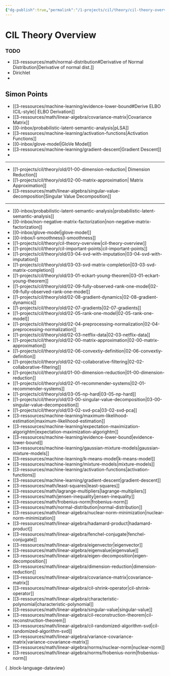 ```yaml
---
{"dg-publish":true,"permalink":"/1-projects/cil/theory/cil-theory-overview/","tags":["eth/cil/theory"],"created":"","updated":""}
---
```


# CIL Theory Overview
### TODO 
- [[3-ressources/math/normal-distribution#Derivative of Normal Distribution\|Derivative of normal dist.]]
- Dirichlet
- 
## Simon Points
- [[3-ressources/machine-learning/evidence-lower-bound#Derive ELBO (CIL-style)\| ELBO Derivation]]
- [[3-ressources/math/linear-algebra/covariance-matrix\|Covariance Matrix]]
- [[0-inbox/probabilistic-latent-semantic-analysis\|pLSA]]
- [[3-ressources/machine-learning/activation-functions\|Activation Functions]]
- [[0-inbox/glove-model\|GloVe Model]]
- [[3-ressources/machine-learning/gradient-descent\|Gradient Descent]]
- 


---
* [[1-projects/cil/theory/old/01-00-dimension-reduction\| Dimension Reduction]]
* [[1-projects/cil/theory/old/02-00-matrix-approximation\| Matrix Approximation]]
* [[3-ressources/math/linear-algebra/singular-value-decomposition\|Singular Value Decomposition]]

---
- [[0-inbox/probabilistic-latent-semantic-analysis\|probabilistic-latent-semantic-analysis]]
- [[0-inbox/non-negative-matrix-factorization\|non-negative-matrix-factorization]]
- [[0-inbox/glove-model\|glove-model]]
- [[0-inbox/l-smoothness\|l-smoothness]]
- [[1-projects/cil/theory/cil-theory-overview\|cil-theory-overview]]
- [[1-projects/cil/theory/cil-important-points\|cil-important-points]]
- [[1-projects/cil/theory/old/03-04-svd-with-imputation\|03-04-svd-with-imputation]]
- [[1-projects/cil/theory/old/03-03-svd-matrix-completion\|03-03-svd-matrix-completion]]
- [[1-projects/cil/theory/old/03-01-eckart-young-theorem\|03-01-eckart-young-theorem]]
- [[1-projects/cil/theory/old/02-09-fully-observed-rank-one-model\|02-09-fully-observed-rank-one-model]]
- [[1-projects/cil/theory/old/02-08-gradient-dynamics\|02-08-gradient-dynamics]]
- [[1-projects/cil/theory/old/02-07-gradients\|02-07-gradients]]
- [[1-projects/cil/theory/old/02-05-rank-one-model\|02-05-rank-one-model]]
- [[1-projects/cil/theory/old/02-04-preprocessing-normalization\|02-04-preprocessing-normalization]]
- [[1-projects/cil/theory/old/02-03-netflix-data\|02-03-netflix-data]]
- [[1-projects/cil/theory/old/02-00-matrix-approximation\|02-00-matrix-approximation]]
- [[1-projects/cil/theory/old/02-06-convextiy-definition\|02-06-convextiy-definition]]
- [[1-projects/cil/theory/old/02-02-collaborative-filtering\|02-02-collaborative-filtering]]
- [[1-projects/cil/theory/old/01-00-dimension-reduction\|01-00-dimension-reduction]]
- [[1-projects/cil/theory/old/02-01-recommender-systems\|02-01-recommender-systems]]
- [[1-projects/cil/theory/old/03-05-np-hard\|03-05-np-hard]]
- [[1-projects/cil/theory/old/03-00-singular-value-decomposition\|03-00-singular-value-decomposition]]
- [[1-projects/cil/theory/old/03-02-svd-pca\|03-02-svd-pca]]
- [[3-ressources/machine-learning/maximum-likelihood-estimation\|maximum-likelihood-estimation]]
- [[3-ressources/machine-learning/expectation-maximization-algorightm\|expectation-maximization-algorightm]]
- [[3-ressources/machine-learning/evidence-lower-bound\|evidence-lower-bound]]
- [[3-ressources/machine-learning/gaussian-mixture-models\|gaussian-mixture-models]]
- [[3-ressources/machine-learning/k-means-model\|k-means-model]]
- [[3-ressources/machine-learning/mixture-models\|mixture-models]]
- [[3-ressources/machine-learning/activation-functions\|activation-functions]]
- [[3-ressources/machine-learning/gradient-descent\|gradient-descent]]
- [[3-ressources/math/least-squares\|least-squares]]
- [[3-ressources/math/lagrange-multipliers\|lagrange-multipliers]]
- [[3-ressources/math/jensen-inequality\|jensen-inequality]]
- [[3-ressources/math/frobenius-norm\|frobenius-norm]]
- [[3-ressources/math/normal-distribution\|normal-distribution]]
- [[3-ressources/math/linear-algebra/nuclear-norm-minimization\|nuclear-norm-minimization]]
- [[3-ressources/math/linear-algebra/hadamard-product\|hadamard-product]]
- [[3-ressources/math/linear-algebra/fenchel-conjugate\|fenchel-conjugate]]
- [[3-ressources/math/linear-algebra/eigenvector\|eigenvector]]
- [[3-ressources/math/linear-algebra/eigenvalue\|eigenvalue]]
- [[3-ressources/math/linear-algebra/eigen-decomposition\|eigen-decomposition]]
- [[3-ressources/math/linear-algebra/dimension-reduction\|dimension-reduction]]
- [[3-ressources/math/linear-algebra/covariance-matrix\|covariance-matrix]]
- [[3-ressources/math/linear-algebra/cil-shrink-operator\|cil-shrink-operator]]
- [[3-ressources/math/linear-algebra/characteristic-polynomial\|characteristic-polynomial]]
- [[3-ressources/math/linear-algebra/singular-value\|singular-value]]
- [[3-ressources/math/linear-algebra/cil-reconstruction-theorem\|cil-reconstruction-theorem]]
- [[3-ressources/math/linear-algebra/cil-randomized-algorithm-svd\|cil-randomized-algorithm-svd]]
- [[3-ressources/math/linear-algebra/variance-covariance-matrix\|variance-covariance-matrix]]
- [[3-ressources/math/linear-algebra/norms/nuclear-norm\|nuclear-norm]]
- [[3-ressources/math/linear-algebra/norms/frobenius-norm\|frobenius-norm]]

{ .block-language-dataview}
